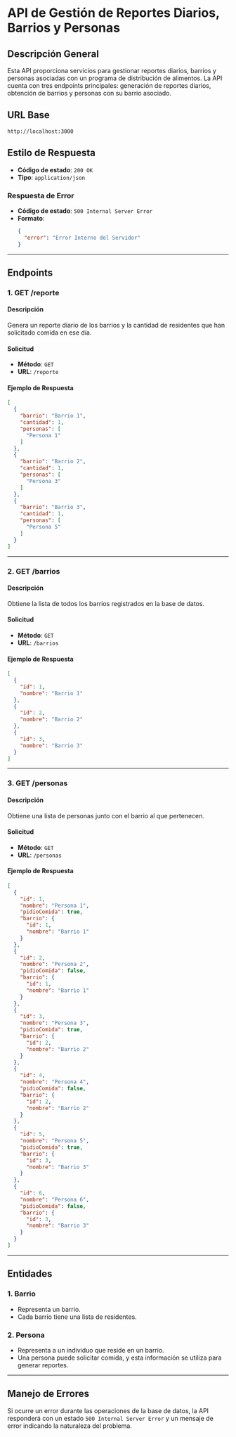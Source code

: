 # API de Gestión de Reportes Diarios, Barrios y Personas

## Descripción General
Esta API proporciona servicios para gestionar reportes diarios, barrios y personas asociadas con un programa de distribución de alimentos. La API cuenta con tres endpoints principales: generación de reportes diarios, obtención de barrios y personas con su barrio asociado.

## URL Base
```
http://localhost:3000
```

## Estilo de Respuesta
- **Código de estado**: `200 OK`
- **Tipo**: `application/json`

### Respuesta de Error
- **Código de estado**: `500 Internal Server Error`
- **Formato**:
  ```json
  {
    "error": "Error Interno del Servidor"
  }
  ```

---

## Endpoints

### 1. **GET /reporte**

#### Descripción
Genera un reporte diario de los barrios y la cantidad de residentes que han solicitado comida en ese día.

#### Solicitud
- **Método**: `GET`
- **URL**: `/reporte`

#### Ejemplo de Respuesta
```json
[
  {
    "barrio": "Barrio 1",
    "cantidad": 1,
    "personas": [
      "Persona 1"
    ]
  },
  {
    "barrio": "Barrio 2",
    "cantidad": 1,
    "personas": [
      "Persona 3"
    ]
  },
  {
    "barrio": "Barrio 3",
    "cantidad": 1,
    "personas": [
      "Persona 5"
    ]
  }
]
```

---

### 2. **GET /barrios**

#### Descripción
Obtiene la lista de todos los barrios registrados en la base de datos.

#### Solicitud
- **Método**: `GET`
- **URL**: `/barrios`

#### Ejemplo de Respuesta
```json
[
  {
    "id": 1,
    "nombre": "Barrio 1"
  },
  {
    "id": 2,
    "nombre": "Barrio 2"
  },
  {
    "id": 3,
    "nombre": "Barrio 3"
  }
]
```

---

### 3. **GET /personas**

#### Descripción
Obtiene una lista de personas junto con el barrio al que pertenecen.

#### Solicitud
- **Método**: `GET`
- **URL**: `/personas`

#### Ejemplo de Respuesta
```json
[
  {
    "id": 1,
    "nombre": "Persona 1",
    "pidioComida": true,
    "barrio": {
      "id": 1,
      "nombre": "Barrio 1"
    }
  },
  {
    "id": 2,
    "nombre": "Persona 2",
    "pidioComida": false,
    "barrio": {
      "id": 1,
      "nombre": "Barrio 1"
    }
  },
  {
    "id": 3,
    "nombre": "Persona 3",
    "pidioComida": true,
    "barrio": {
      "id": 2,
      "nombre": "Barrio 2"
    }
  },
  {
    "id": 4,
    "nombre": "Persona 4",
    "pidioComida": false,
    "barrio": {
      "id": 2,
      "nombre": "Barrio 2"
    }
  },
  {
    "id": 5,
    "nombre": "Persona 5",
    "pidioComida": true,
    "barrio": {
      "id": 3,
      "nombre": "Barrio 3"
    }
  },
  {
    "id": 6,
    "nombre": "Persona 6",
    "pidioComida": false,
    "barrio": {
      "id": 3,
      "nombre": "Barrio 3"
    }
  }
]
```

---

## Entidades

### 1. **Barrio**
- Representa un barrio.
- Cada barrio tiene una lista de residentes.

### 2. **Persona**
- Representa a un individuo que reside en un barrio.
- Una persona puede solicitar comida, y esta información se utiliza para generar reportes.

---

## Manejo de Errores
Si ocurre un error durante las operaciones de la base de datos, la API responderá con un estado `500 Internal Server Error` y un mensaje de error indicando la naturaleza del problema.